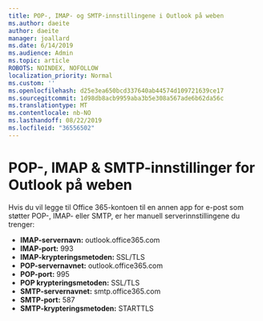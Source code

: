 ```yaml
---
title: POP-, IMAP- og SMTP-innstillingene i Outlook på weben
ms.author: daeite
author: daeite
manager: joallard
ms.date: 6/14/2019
ms.audience: Admin
ms.topic: article
ROBOTS: NOINDEX, NOFOLLOW
localization_priority: Normal
ms.custom: ''
ms.openlocfilehash: d25e3ea650bcd337640ab44574d109721639ce17
ms.sourcegitcommit: 1d98db8acb9959aba3b5e308a567ade6b62da56c
ms.translationtype: MT
ms.contentlocale: nb-NO
ms.lasthandoff: 08/22/2019
ms.locfileid: "36556502"
---
```

# <a name="pop-imap--smtp-settings-for-outlook-on-the-web"></a>POP-, IMAP & SMTP-innstillinger for Outlook på weben

Hvis du vil legge til Office 365-kontoen til en annen app for e-post som støtter POP-, IMAP- eller SMTP, er her manuell serverinnstillingene du trenger:
  
- **IMAP-servernavn:** outlook.office365.com
- **IMAP-port:** 993
- **IMAP-krypteringsmetoden:** SSL/TLS
- **POP-servernavnet:** outlook.office365.com  
- **POP-port:** 995  
- **POP krypteringsmetoden:** SSL/TLS  
- **SMTP-servernavnet:** smtp.office365.com
- **SMTP-port:** 587
- **SMTP-krypteringsmetoden:** STARTTLS